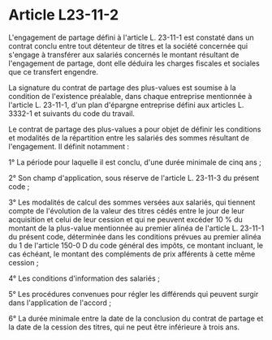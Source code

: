 # Article L23-11-2

L'engagement de partage défini à l'article L. 23-11-1 est constaté dans un contrat conclu entre tout détenteur de titres et la société concernée qui s'engage à transférer aux salariés concernés le montant résultant de l'engagement de partage, dont elle déduira les charges fiscales et sociales que ce transfert engendre.

La signature du contrat de partage des plus-values est soumise à la condition de l'existence préalable, dans chaque entreprise mentionnée à l'article L. 23-11-1, d'un plan d'épargne entreprise défini aux articles L. 3332-1 et suivants du code du travail.

Le contrat de partage des plus-values a pour objet de définir les conditions et modalités de la répartition entre les salariés des sommes résultant de l'engagement. Il définit notamment :

1° La période pour laquelle il est conclu, d'une durée minimale de cinq ans ;

2° Son champ d'application, sous réserve de l'article L. 23-11-3 du présent code ;

3° Les modalités de calcul des sommes versées aux salariés, qui tiennent compte de l'évolution de la valeur des titres cédés entre le jour de leur acquisition et celui de leur cession et qui ne peuvent excéder 10 % du montant de la plus-value mentionnée au premier alinéa de l'article L. 23-11-1 du présent code, déterminée dans les conditions prévues au premier alinéa du 1 de l'article 150-0 D du code général des impôts, ce montant incluant, le cas échéant, le montant des compléments de prix afférents à cette même cession ;

4° Les conditions d'information des salariés ;

5° Les procédures convenues pour régler les différends qui peuvent surgir dans l'application de l'accord ;

6° La durée minimale entre la date de la conclusion du contrat de partage et la date de la cession des titres, qui ne peut être inférieure à trois ans.
